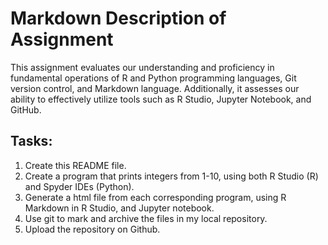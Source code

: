 # Markdown Description of Assignment

This assignment evaluates our understanding and proficiency in fundamental operations of R and Python programming languages, Git version control, and Markdown language. Additionally, it assesses our ability to effectively utilize tools such as R Studio, Jupyter Notebook, and GitHub.

## Tasks:

1.  Create this README file.
2.  Create a program that prints integers from 1-10, using both R Studio (R) and Spyder IDEs (Python).
3.  Generate a html file from each corresponding program, using R Markdown in R Studio, and Jupyter notebook.
4.  Use git to mark and archive the files in my local repository.
5.  Upload the repository on Github.
